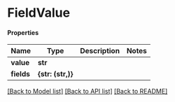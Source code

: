 # FieldValue

#### Properties
Name | Type | Description | Notes
------------ | ------------- | ------------- | -------------
**value** | **str** |  | 
**fields** | **{str: (str,)}** |  | 

[[Back to Model list]](../README.md#documentation-for-models) [[Back to API list]](../README.md#documentation-for-api-endpoints) [[Back to README]](../README.md)

